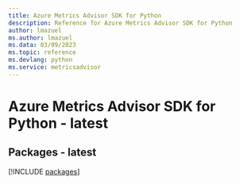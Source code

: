 ```yaml
---
title: Azure Metrics Advisor SDK for Python
description: Reference for Azure Metrics Advisor SDK for Python
author: lmazuel
ms.author: lmazuel
ms.data: 03/09/2023
ms.topic: reference
ms.devlang: python
ms.service: metricsadvisor
---
```

# Azure Metrics Advisor SDK for Python - latest
## Packages - latest
[!INCLUDE [packages](metrics-advisor-index.md)]